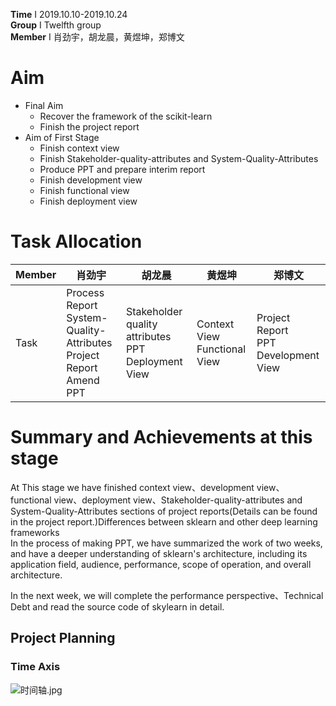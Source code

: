 **Time** I 2019.10.10-2019.10.24  
 **Group** I Twelfth group  
 **Member** I 肖劲宇，胡龙晨，黄煜坤，郑博文  
# Aim  
- Final Aim 
  - Recover the framework of the scikit-learn
  - Finish the project report
- Aim of First Stage  
  - Finish context view
  - Finish Stakeholder-quality-attributes and System-Quality-Attributes
  - Produce PPT and prepare interim report  
  - Finish development view  
  - Finish functional view  
  - Finish deployment view   
# Task Allocation
| Member | 肖劲宇 | 胡龙晨 | 黄煜坤 | 郑博文 |
| ------ | ------ | ------ | ------ | ------ |
| Task | Process Report<br>System-Quality-Attributes<br>Project Report Amend<br>PPT | Stakeholder quality attributes<br>PPT<br>Deployment View  | Context View<br>Functional View | Project Report<br>PPT<br>Development View  |

# Summary and Achievements at this stage  
At This stage we have finished context view、development view、functional view、deployment view、Stakeholder-quality-attributes and System-Quality-Attributes sections of project reports(Details can be found in the project report.)Differences between sklearn and other deep learning frameworks  
In the process of making PPT, we have summarized the work of two weeks, and have a deeper understanding of sklearn's architecture, including its application field, audience, performance, scope of operation, and overall architecture. 

In the next week, we will complete the performance perspective、Technical Debt and read the source code of skylearn in detail.
## Project Planning  
### Time Axis 
![时间轴.jpg](https://i.loli.net/2019/09/29/IYzMHUisqtBKvwn.jpg)
